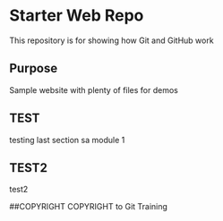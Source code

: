 # Starter Web Repo

This repository is for showing how Git and GitHub work

## Purpose

Sample website with plenty of files for demos

## TEST
testing last section sa module 1

## TEST2
test2

##COPYRIGHT
COPYRIGHT to Git Training 